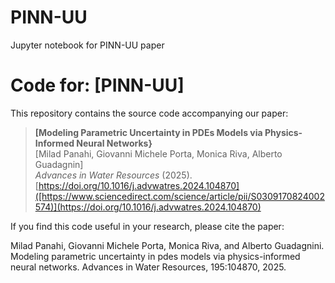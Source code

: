 # PINN-UU
Jupyter notebook for PINN-UU paper
# Code for: [PINN-UU]

This repository contains the source code accompanying our paper:

> **[Modeling Parametric Uncertainty in PDEs Models via Physics-Informed Neural Networks}**  
> [Milad Panahi, Giovanni Michele Porta, Monica Riva, Alberto Guadagnin]  
> *Advances in Water Resources* (2025).  
> [https://doi.org/10.1016/j.advwatres.2024.104870]([https://www.sciencedirect.com/science/article/pii/S0309170824002574)](https://doi.org/10.1016/j.advwatres.2024.104870)

If you find this code useful in your research, please cite the paper:

Milad Panahi, Giovanni Michele Porta, Monica Riva, and Alberto Guadagnini. Modeling parametric uncertainty in pdes models via physics-informed neural networks. Advances in Water Resources, 195:104870, 2025.
